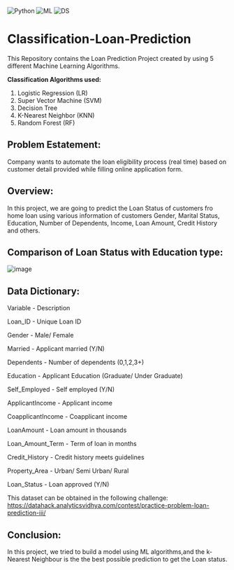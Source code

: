 ![Python](https://img.shields.io/badge/Python-3.x-red) ![ML](https://img.shields.io/badge/Machine-Learning-blue) ![DS](https://img.shields.io/badge/Data-Science-ff69b4)
# Classification-Loan-Prediction
This Repository contains the Loan Prediction Project created by using 5 different Machine Learning Algorithms.


**Classification Algorithms used:**
1. Logistic Regression (LR)
2. Super Vector Machine (SVM)
3. Decision Tree 
4. K-Nearest Neighbor (KNN)
5. Random Forest (RF)

## Problem Estatement:
Company wants to automate the loan eligibility process (real time) based on customer detail provided while filling online application form.

## Overview:
In this project, we are going to predict the Loan Status of customers fro home loan using various information of customers Gender, Marital Status, Education, Number of Dependents, Income, Loan Amount, Credit History and others.

## Comparison of Loan Status with Education type:
![image](https://user-images.githubusercontent.com/104161233/177940250-e2e43030-1128-4d43-bdea-6b7ae74c1daa.png)

## Data Dictionary:
Variable - Description

Loan_ID - Unique Loan ID

Gender - Male/ Female

Married - Applicant married (Y/N)

Dependents - Number of dependents (0,1,2,3+)

Education - Applicant Education (Graduate/ Under Graduate)

Self_Employed - Self employed (Y/N)

ApplicantIncome - Applicant income

CoapplicantIncome - Coapplicant income

LoanAmount - Loan amount in thousands

Loan_Amount_Term - Term of loan in months

Credit_History - Credit history meets guidelines

Property_Area - Urban/ Semi Urban/ Rural

Loan_Status - Loan approved (Y/N)

This dataset can be obtained in the following challenge: https://datahack.analyticsvidhya.com/contest/practice-problem-loan-prediction-iii/


## Conclusion:
In this project, we tried to build a model using ML algorithms,and the k-Nearest Neighbour is the the best possible prediction to get the Loan status.
